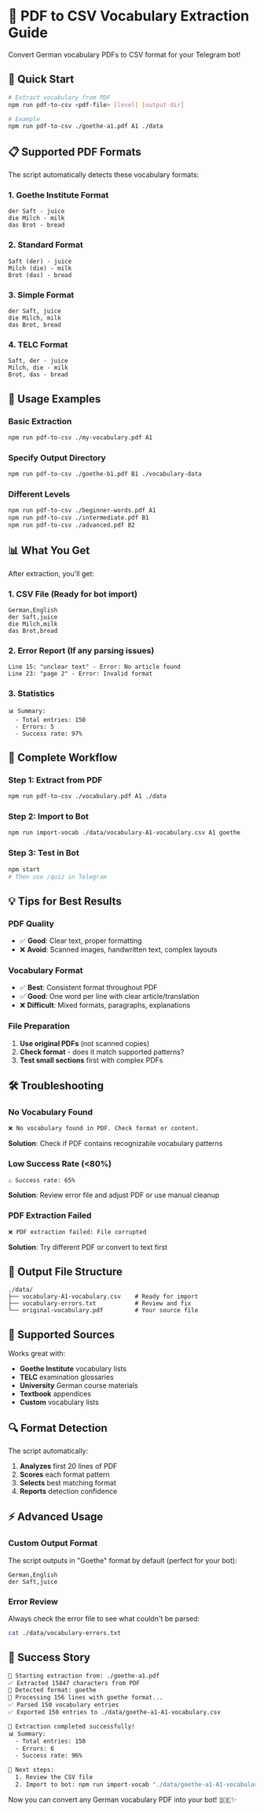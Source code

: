 # 📄 PDF to CSV Vocabulary Extraction Guide

Convert German vocabulary PDFs to CSV format for your Telegram bot!

## 🚀 Quick Start

```bash
# Extract vocabulary from PDF
npm run pdf-to-csv <pdf-file> [level] [output-dir]

# Example
npm run pdf-to-csv ./goethe-a1.pdf A1 ./data
```

## 📋 Supported PDF Formats

The script automatically detects these vocabulary formats:

### 1. **Goethe Institute Format**
```
der Saft - juice
die Milch - milk
das Brot - bread
```

### 2. **Standard Format**
```
Saft (der) - juice
Milch (die) - milk
Brot (das) - bread
```

### 3. **Simple Format**
```
der Saft, juice
die Milch, milk
das Brot, bread
```

### 4. **TELC Format**
```
Saft, der - juice
Milch, die - milk
Brot, das - bread
```

## 🔧 Usage Examples

### Basic Extraction
```bash
npm run pdf-to-csv ./my-vocabulary.pdf A1
```

### Specify Output Directory
```bash
npm run pdf-to-csv ./goethe-b1.pdf B1 ./vocabulary-data
```

### Different Levels
```bash
npm run pdf-to-csv ./beginner-words.pdf A1
npm run pdf-to-csv ./intermediate.pdf B1
npm run pdf-to-csv ./advanced.pdf B2
```

## 📊 What You Get

After extraction, you'll get:

### 1. **CSV File** (Ready for bot import)
```csv
German,English
der Saft,juice
die Milch,milk
das Brot,bread
```

### 2. **Error Report** (If any parsing issues)
```
Line 15: "unclear text" - Error: No article found
Line 23: "page 2" - Error: Invalid format
```

### 3. **Statistics**
```
📊 Summary:
  - Total entries: 150
  - Errors: 5
  - Success rate: 97%
```

## 🔄 Complete Workflow

### Step 1: Extract from PDF
```bash
npm run pdf-to-csv ./vocabulary.pdf A1 ./data
```

### Step 2: Import to Bot
```bash
npm run import-vocab ./data/vocabulary-A1-vocabulary.csv A1 goethe
```

### Step 3: Test in Bot
```bash
npm start
# Then use /quiz in Telegram
```

## 💡 Tips for Best Results

### PDF Quality
- ✅ **Good**: Clear text, proper formatting
- ❌ **Avoid**: Scanned images, handwritten text, complex layouts

### Vocabulary Format
- ✅ **Best**: Consistent format throughout PDF
- ✅ **Good**: One word per line with clear article/translation
- ❌ **Difficult**: Mixed formats, paragraphs, explanations

### File Preparation
1. **Use original PDFs** (not scanned copies)
2. **Check format** - does it match supported patterns?
3. **Test small sections** first with complex PDFs

## 🛠️ Troubleshooting

### No Vocabulary Found
```bash
❌ No vocabulary found in PDF. Check format or content.
```
**Solution**: Check if PDF contains recognizable vocabulary patterns

### Low Success Rate (<80%)
```bash
⚠️ Success rate: 65%
```
**Solution**: Review error file and adjust PDF or use manual cleanup

### PDF Extraction Failed
```bash
❌ PDF extraction failed: File corrupted
```
**Solution**: Try different PDF or convert to text first

## 📁 Output File Structure

```
./data/
├── vocabulary-A1-vocabulary.csv    # Ready for import
├── vocabulary-errors.txt           # Review and fix
└── original-vocabulary.pdf         # Your source file
```

## 🎯 Supported Sources

Works great with:
- **Goethe Institute** vocabulary lists
- **TELC** examination glossaries  
- **University** German course materials
- **Textbook** appendices
- **Custom** vocabulary lists

## 🔍 Format Detection

The script automatically:
1. **Analyzes** first 20 lines of PDF
2. **Scores** each format pattern
3. **Selects** best matching format
4. **Reports** detection confidence

## ⚡ Advanced Usage

### Custom Output Format
The script outputs in "Goethe" format by default (perfect for your bot):
```csv
German,English
der Saft,juice
```

### Error Review
Always check the error file to see what couldn't be parsed:
```bash
cat ./data/vocabulary-errors.txt
```

## 🎉 Success Story

```bash
🚀 Starting extraction from: ./goethe-a1.pdf
✅ Extracted 15847 characters from PDF
🎯 Detected format: goethe
📝 Processing 156 lines with goethe format...
✅ Parsed 150 vocabulary entries
✅ Exported 150 entries to ./data/goethe-a1-A1-vocabulary.csv

🎉 Extraction completed successfully!
📊 Summary:
  - Total entries: 150
  - Errors: 6
  - Success rate: 96%

🔄 Next steps:
  1. Review the CSV file
  2. Import to bot: npm run import-vocab "./data/goethe-a1-A1-vocabulary.csv" A1 goethe
```

Now you can convert any German vocabulary PDF into your bot! 🇩🇪✨